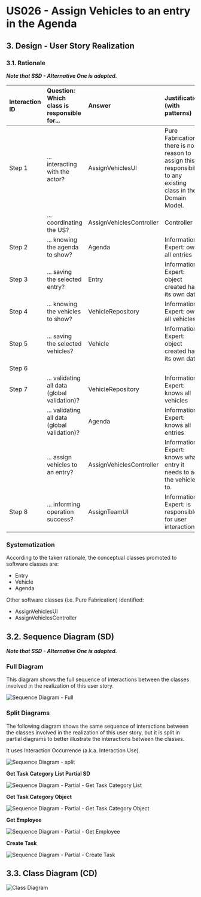 # US026 - Assign Vehicles to an entry in the Agenda

## 3. Design - User Story Realization 

### 3.1. Rationale

_**Note that SSD - Alternative One is adopted.**_

| Interaction ID | Question: Which class is responsible for...    | Answer                   | Justification (with patterns)                                                                                 |
|:---------------|:-----------------------------------------------|:-------------------------|:--------------------------------------------------------------------------------------------------------------|
| Step 1  		     | 	... interacting with the actor?               | AssignVehiclesUI         | Pure Fabrication: there is no reason to assign this responsibility to any existing class in the Domain Model. |
| 			  		        | 	... coordinating the US?                      | AssignVehiclesController | Controller                                                                                                    |
| Step 2 		      | 	... knowing the agenda to show?               | Agenda                   | Information Expert: owns all entries                                                                          |
| Step 3 		      | 	... saving the selected entry?                | Entry                    | Information Expert: object created has its own data                                                           |
| Step 4 		      | 	... knowing the vehicles to show?             | VehicleRepository        | Information Expert: owns all vehicles                                                                         |
| Step 5 		      | 	... saving the selected vehicles?             | Vehicle                  | Information Expert: object created has its own data                                                           |
| Step 6 		      | 	                                              |                          |                                                                                                               |
| Step 7 		      | 	... validating all data (global validation)?  | VehicleRepository        | Information Expert: knows all vehicles                                                                        |
| 		             | 	... validating all data (global validation)?  | Agenda                   | Information Expert: knows all entries                                                                         |
| 		             | 	... assign vehicles to an entry?                | AssignVehiclesController     | Information Expert: knows what entry it needs to add the vehicles to.                                           |
| Step 8 		      | 	... informing operation success?              | AssignTeamUI             | Information Expert: is responsible for user interactions.                                                     |

### Systematization ##

According to the taken rationale, the conceptual classes promoted to software classes are: 

* Entry
* Vehicle
* Agenda

Other software classes (i.e. Pure Fabrication) identified: 

* AssignVehiclesUI  
* AssignVehiclesController


## 3.2. Sequence Diagram (SD)

_**Note that SSD - Alternative One is adopted.**_

### Full Diagram

This diagram shows the full sequence of interactions between the classes involved in the realization of this user story.

![Sequence Diagram - Full](svg/us026-sequence-diagram-full.svg)

### Split Diagrams

The following diagram shows the same sequence of interactions between the classes involved in the realization of this user story, but it is split in partial diagrams to better illustrate the interactions between the classes.

It uses Interaction Occurrence (a.k.a. Interaction Use).

![Sequence Diagram - split](svg/us026-sequence-diagram-split.svg)

**Get Task Category List Partial SD**

![Sequence Diagram - Partial - Get Task Category List](svg/us006-sequence-diagram-partial-get-task-category-list.svg)

**Get Task Category Object**

![Sequence Diagram - Partial - Get Task Category Object](svg/us006-sequence-diagram-partial-get-task-category.svg)

**Get Employee**

![Sequence Diagram - Partial - Get Employee](svg/us006-sequence-diagram-partial-get-employee.svg)

**Create Task**

![Sequence Diagram - Partial - Create Task](svg/us006-sequence-diagram-partial-create-task.svg)

## 3.3. Class Diagram (CD)

![Class Diagram](svg/us026-class-diagram.svg)